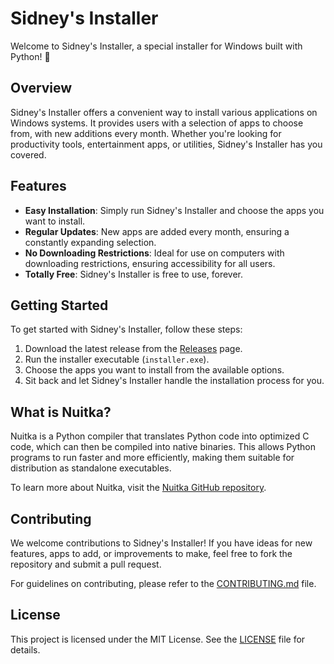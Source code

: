 # Sidney's Installer

Welcome to Sidney's Installer, a special installer for Windows built with Python! 🚀

## Overview

Sidney's Installer offers a convenient way to install various applications on Windows systems. It provides users with a selection of apps to choose from, with new additions every month. Whether you're looking for productivity tools, entertainment apps, or utilities, Sidney's Installer has you covered.

## Features

- **Easy Installation**: Simply run Sidney's Installer and choose the apps you want to install.
- **Regular Updates**: New apps are added every month, ensuring a constantly expanding selection.
- **No Downloading Restrictions**: Ideal for use on computers with downloading restrictions, ensuring accessibility for all users.
- **Totally Free**: Sidney's Installer is free to use, forever.

## Getting Started

To get started with Sidney's Installer, follow these steps:

1. Download the latest release from the [Releases](https://github.com/yourusername/sidneys-installer/releases) page.
2. Run the installer executable (`installer.exe`).
3. Choose the apps you want to install from the available options.
4. Sit back and let Sidney's Installer handle the installation process for you.

## What is Nuitka?

Nuitka is a Python compiler that translates Python code into optimized C code, which can then be compiled into native binaries. This allows Python programs to run faster and more efficiently, making them suitable for distribution as standalone executables.

To learn more about Nuitka, visit the [Nuitka GitHub repository](https://github.com/Nuitka/Nuitka).

## Contributing

We welcome contributions to Sidney's Installer! If you have ideas for new features, apps to add, or improvements to make, feel free to fork the repository and submit a pull request.

For guidelines on contributing, please refer to the [CONTRIBUTING.md](CONTRIBUTING.md) file.

## License

This project is licensed under the MIT License. See the [LICENSE](LICENSE) file for details.
